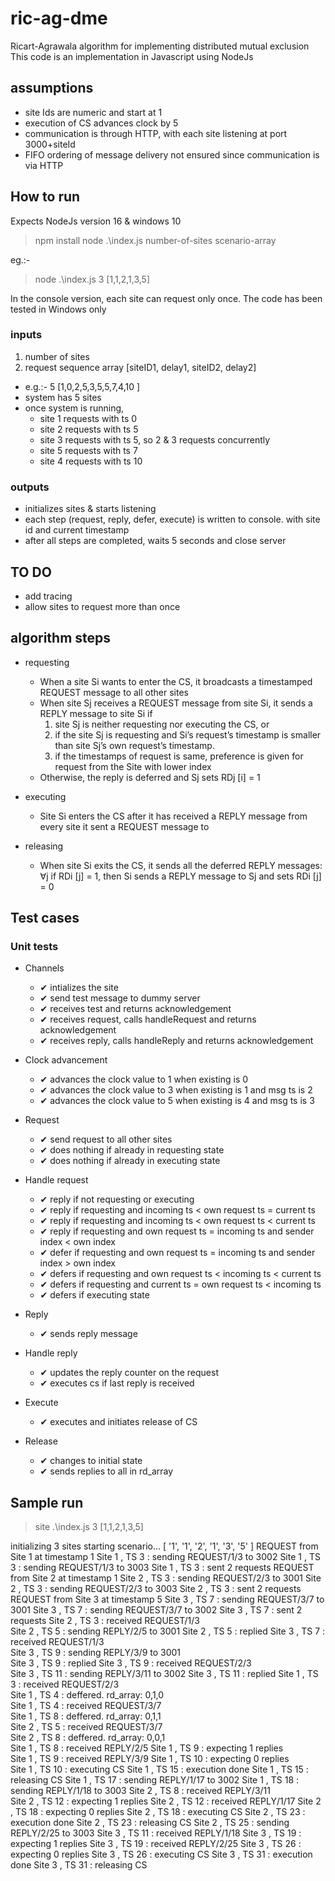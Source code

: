 # ric-ag-dme
Ricart-Agrawala algorithm for implementing distributed mutual exclusion
This code is an implementation in Javascript using NodeJs

## assumptions
- site Ids are numeric and start at 1
- execution of CS advances clock by 5
- communication is through HTTP, with each site listening at port 3000+siteId
- FIFO ordering of message delivery not ensured since communication is via HTTP


## How to run
Expects NodeJs version 16 & windows 10

> npm install
> node .\index.js number-of-sites scenario-array

eg.:- 
>node .\index.js 3 [1,1,2,1,3,5]

In the console version, each site can request only once.
The code has been tested in Windows only

### inputs
1. number of sites
3. request sequence array [siteID1, delay1, siteID2, delay2]
  - e.g.:- 5 [1,0,2,5,3,5,5,7,4,10 ]
  - system has 5 sites 
  - once system is running, 
      - site 1 requests with ts 0
      - site 2 requests with ts 5
      - site 3 requests with ts 5, so 2 & 3 requests concurrently
      - site 5 requests with ts 7
      - site 4 requests with ts 10

### outputs
- initializes sites & starts listening
- each step (request, reply, defer, execute) is written to console. with site id and current timestamp
- after all steps are completed, waits 5 seconds and close server

## TO DO
- add tracing
- allow sites to request more than once

## algorithm steps
- requesting
  - When a site Si wants to enter the CS, it broadcasts a timestamped REQUEST message to all other sites
  - When site Sj receives a REQUEST message from site Si, it sends a REPLY message to site Si if 
      1. site Sj is neither requesting nor executing the CS, or 
      2. if the site Sj is requesting and Si’s request’s timestamp is smaller than site Sj’s own request’s timestamp. 
      3. if the timestamps of request is same, preference is given for request from the Site with lower index 
  - Otherwise, the reply is deferred and Sj sets RDj [i] = 1

- executing
  - Site Si enters the CS after it has received a REPLY message from every site it sent a REQUEST message to

- releasing
  - When site Si exits the CS, it sends all the deferred REPLY messages: ∀j if RDi [j] = 1, then Si  sends a REPLY message to Sj and sets RDi [j] = 0

## Test cases
### Unit tests
- Channels
  - ✔ intializes the site
  - ✔ send test message to dummy server
  - ✔ receives test and returns acknowledgement
  - ✔ receives request, calls handleRequest and returns acknowledgement
  - ✔ receives reply, calls handleReply and returns acknowledgement

- Clock advancement
  -  ✔ advances the clock value to 1 when existing is 0
  -  ✔ advances the clock value to 3 when existing is 1 and msg ts is 2
  -  ✔ advances the clock value to 5 when existing is 4 and msg ts is 3

- Request
  -  ✔ send request to all other sites
  -  ✔ does nothing if already in requesting state
  -  ✔ does nothing if already in executing state

- Handle request
  -  ✔ reply if not requesting or executing
  -  ✔ reply if requesting and incoming ts < own request ts = current ts       
  -  ✔ reply if requesting and incoming ts < own request ts < current ts       
  -  ✔ reply if requesting and own request ts = incoming ts and sender index < own index
  -  ✔ defer if requesting and own request ts = incoming ts and sender index > own index
  -  ✔ defers if requesting and own request ts < incoming ts < current ts      
  -  ✔ defers if requesting and current ts = own request ts < incoming ts      
  -  ✔ defers if executing state

- Reply
  -  ✔ sends reply message

- Handle reply
  -  ✔ updates the reply counter on the request
  -  ✔ executes cs if last reply is received

- Execute
  -  ✔ executes and initiates release of CS

- Release
  -  ✔ changes to initial state
  -  ✔ sends replies to all in rd_array

## Sample run

> site .\index.js 3 [1,1,2,1,3,5]

initializing 3 sites
starting scenario...  [ '1', '1', '2', '1', '3', '5' ]
REQUEST from Site 1 at timestamp 1
Site 1 , TS 3 : sending REQUEST/1/3 to 3002
Site 1 , TS 3 : sending REQUEST/1/3 to 3003
Site 1 , TS 3 : sent 2 requests
REQUEST from Site 2 at timestamp 1
Site 2 , TS 3 : sending REQUEST/2/3 to 3001
Site 2 , TS 3 : sending REQUEST/2/3 to 3003
Site 2 , TS 3 : sent 2 requests
REQUEST from Site 3 at timestamp 5
Site 3 , TS 7 : sending REQUEST/3/7 to 3001
Site 3 , TS 7 : sending REQUEST/3/7 to 3002
Site 3 , TS 7 : sent 2 requests
Site 2 , TS 3 : received REQUEST/1/3     
Site 2 , TS 5 : sending REPLY/2/5 to 3001
Site 2 , TS 5 : replied
Site 3 , TS 7 : received REQUEST/1/3       
Site 3 , TS 9 : sending REPLY/3/9 to 3001  
Site 3 , TS 9 : replied
Site 3 , TS 9 : received REQUEST/2/3       
Site 3 , TS 11 : sending REPLY/3/11 to 3002
Site 3 , TS 11 : replied
Site 1 , TS 3 : received REQUEST/2/3       
Site 1 , TS 4 : deffered. rd_array: 0,1,0  
Site 1 , TS 4 : received REQUEST/3/7       
Site 1 , TS 8 : deffered. rd_array: 0,1,1  
Site 2 , TS 5 : received REQUEST/3/7       
Site 2 , TS 8 : deffered. rd_array: 0,0,1  
Site 1 , TS 8 : received REPLY/2/5
Site 1 , TS 9 : expecting 1 replies        
Site 1 , TS 9 : received REPLY/3/9
Site 1 , TS 10 : expecting 0 replies       
Site 1 , TS 10 : executing CS
Site 1 , TS 15 : execution done
Site 1 , TS 15 : releasing CS
Site 1 , TS 17 : sending REPLY/1/17 to 3002
Site 1 , TS 18 : sending REPLY/1/18 to 3003
Site 2 , TS 8 : received REPLY/3/11        
Site 2 , TS 12 : expecting 1 replies
Site 2 , TS 12 : received REPLY/1/17
Site 2 , TS 18 : expecting 0 replies
Site 2 , TS 18 : executing CS
Site 2 , TS 23 : execution done
Site 2 , TS 23 : releasing CS
Site 2 , TS 25 : sending REPLY/2/25 to 3003
Site 3 , TS 11 : received REPLY/1/18
Site 3 , TS 19 : expecting 1 replies
Site 3 , TS 19 : received REPLY/2/25
Site 3 , TS 26 : expecting 0 replies
Site 3 , TS 26 : executing CS
Site 3 , TS 31 : execution done
Site 3 , TS 31 : releasing CS